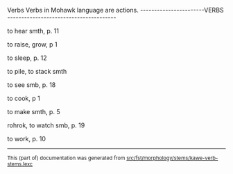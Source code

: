 Verbs
Verbs in Mohawk language are actions.
-----------------------VERBS ---------------------------------------

to hear smth, p. 11

to raise, grow, p 1

to sleep, p. 12

to pile, to stack smth

to see smb, p. 18

to cook, p 1

to make smth, p. 5

rohrok, to watch smb, p. 19

to work, p. 10

* * *

<small>This (part of) documentation was generated from [src/fst/morphology/stems/kawe-verb-stems.lexc](https://github.com/giellalt/lang-moh/blob/main/src/fst/morphology/stems/kawe-verb-stems.lexc)</small>
